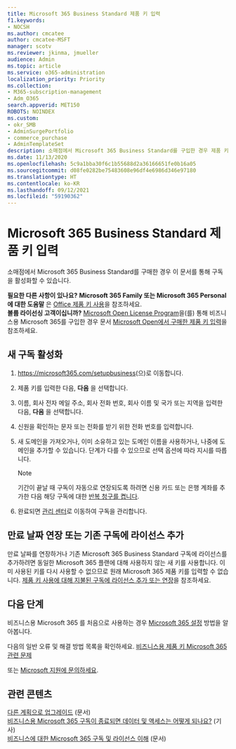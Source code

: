 ```yaml
---
title: Microsoft 365 Business Standard 제품 키 입력
f1.keywords:
- NOCSH
ms.author: cmcatee
author: cmcatee-MSFT
manager: scotv
ms.reviewer: jkinma, jmueller
audience: Admin
ms.topic: article
ms.service: o365-administration
localization_priority: Priority
ms.collection:
- M365-subscription-management
- Adm_O365
search.appverid: MET150
ROBOTS: NOINDEX
ms.custom:
- okr_SMB
- AdminSurgePortfolio
- commerce_purchase
- AdminTemplateSet
description: 소매점에서 Microsoft 365 Business Standard를 구입한 경우 제품 키를 사용하고 구독을 활성화하는 방법을 알아봅니다.
ms.date: 11/13/2020
ms.openlocfilehash: 5c9a1bba30f6c1b55688d2a36166651fe0b16a05
ms.sourcegitcommit: d08fe0282be75483608e96df4e6986d346e97180
ms.translationtype: HT
ms.contentlocale: ko-KR
ms.lasthandoff: 09/12/2021
ms.locfileid: "59190362"
---
```

# <a name="enter-your-product-key-for-microsoft-365-business-standard"></a>Microsoft 365 Business Standard 제품 키 입력

소매점에서 Microsoft 365 Business Standard를 구매한 경우 이 문서를 통해 구독을 활성화할 수 있습니다.
  
 **필요한 다른 사항이 있나요?**
 **Microsoft 365 Family 또는 Microsoft 365 Personal에 대한 도움말** 은 [Office 제품 키 사용](https://support.microsoft.com/office/12a5763a-d45c-4685-8c95-a44500213759.aspx)을 참조하세요.  
 **볼륨 라이선싱 고객이십니까?** [Microsoft Open License Program](https://go.microsoft.com/fwlink/p/?LinkID=613298)을(를) 통해 비즈니스용 Microsoft 365를 구입한 경우 문서 [Microsoft Open에서 구매한 제품 키 입력](purchases-from-microsoft-open.md)을 참조하세요.
  
## <a name="activate-a-new-subscription"></a>새 구독 활성화

1. <a href="https://go.microsoft.com/fwlink/p/?LinkId=839911" target="_blank">https://microsoft365.com/setupbusiness</a>(으)로 이동합니다.

2. 제품 키를 입력한 다음, **다음** 을 선택합니다.

3. 이름, 회사 전자 메일 주소, 회사 전화 번호, 회사 이름 및 국가 또는 지역을 입력한 다음, **다음** 을 선택합니다.

4. 신원을 확인하는 문자 또는 전화를 받기 위한 전화 번호를 입력합니다.

5. 새 도메인을 가져오거나, 이미 소유하고 있는 도메인 이름을 사용하거나, 나중에 도메인을 추가할 수 있습니다. 단계가 다를 수 있으므로 선택 옵션에 따라 지시를 따릅니다.

    > [!NOTE]
    > 기간이 끝날 때 구독이 자동으로 연장되도록 하려면 신용 카드 또는 은행 계좌를 추가한 다음 해당 구독에 대한 [반복 청구를 켭니다](subscriptions/renew-your-subscription.md#turn-recurring-billing-off-or-on).

6. 완료되면 <a href="https://go.microsoft.com/fwlink/p/?linkid=2024339" target="_blank">관리 센터</a>로 이동하여 구독을 관리합니다.

## <a name="extend-the-expiration-date-or-add-a-license-to-an-existing-subscription"></a>만료 날짜 연장 또는 기존 구독에 라이선스 추가

만료 날짜를 연장하거나 기존 Microsoft 365 Business Standard 구독에 라이선스를 추가하려면 동일한 Microsoft 365 플랜에 대해 사용하지 않는 새 키를 사용합니다. 이미 사용된 키를 다시 사용할 수 없으므로 원래 Microsoft 365 제품 키를 입력할 수 없습니다. [제품 키 사용에 대해 지불된 구독에 라이선스 추가 또는 연장](licenses/add-licenses-using-product-key.md)을 참조하세요.

## <a name="next-steps"></a>다음 단계

비즈니스용 Microsoft 365 를 처음으로 사용하는 경우 [Microsoft 365 설정](../admin/setup/setup.md) 방법을 알아봅니다.

다음의 일반 오류 및 해결 방법 목록을 확인하세요. [비즈니스용 제품 키 Microsoft 365 관련 문제](product-key-errors-and-solutions.md)
  
또는 [Microsoft 지원에 문의하세요](../business-video/get-help-support.md). 

## <a name="related-content"></a>관련 콘텐츠

[다른 계획으로 업그레이드](./subscriptions/upgrade-to-different-plan.md) (문서)\
[비즈니스용 Microsoft 365 구독이 종료되면 데이터 및 액세스는 어떻게 되나요?](./subscriptions/what-if-my-subscription-expires.md) (기사)\
[비즈니스에 대한 Microsoft 365 구독 및 라이선스 이해](./licenses/subscriptions-and-licenses.md) (문서)
